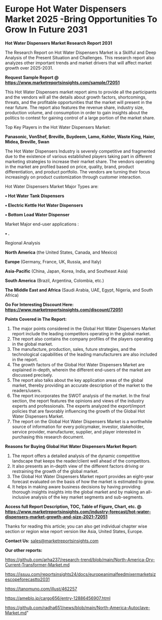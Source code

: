 # Europe Hot Water Dispensers Market 2025 -Bring Opportunities To Grow In Future 2031

<strong>Hot Water Dispensers Market Research Report 2031</strong>

The Research Report on Hot Water Dispensers Market is a Skillful and Deep Analysis of the Present Situation and Challenges. This research report also analyzes other important trends and market drivers that will affect market growth over 2025-2031.

<strong>Request Sample Report @ <a href=https://www.marketreportsinsights.com/sample/72051>https://www.marketreportsinsights.com/sample/72051</a></strong>

This Hot Water Dispensers market report aims to provide all the participants and the vendors will all the details about growth factors, shortcomings, threats, and the profitable opportunities that the market will present in the near future. The report also features the revenue share, industry size, production volume, and consumption in order to gain insights about the politics to contest for gaining control of a large portion of the market share.

Top Key Players in the Hot Water Dispensers Market:

<strong>Panasonic, VonShef, Breville, Buydeem, Lamo, Kohler, Waste King, Haier, Midea, Breville, Swan</strong>

The Hot Water Dispensers Industry is severely competitive and fragmented due to the existence of various established players taking part in different marketing strategies to increase their market share. The vendors operating in the market are profiled based on price, quality, brand, product differentiation, and product portfolio. The vendors are turning their focus increasingly on product customization through customer interaction.

Hot Water Dispensers Market Major Types are:

<strong>• Hot Water Tank Dispensers

• Electric Kettle Hot Water Dispensers

• Bottom Load Water Dispenser</strong>

Market Major end-user applications :

<strong>• .</strong>

Regional Analysis

</u><strong><b>North America</b></strong> (the United States, Canada, and Mexico)

<strong><b>Europe </b></strong>(Germany, France, UK, Russia, and Italy)

<strong><b>Asia-Pacific</b></strong> (China, Japan, Korea, India, and Southeast Asia)

<strong><b>South America</b></strong> (Brazil, Argentina, Colombia, etc.)

<strong><b>The Middle East and Africa</b></strong> (Saudi Arabia, UAE, Egypt, Nigeria, and South Africa)

<strong>Go For Interesting Discount Here: <a href=https://www.marketreportsinsights.com/discount/72051>https://www.marketreportsinsights.com/discount/72051</a></strong>

<strong>Points Covered in The Report:</strong>
<ol>
  <li>The major points considered in the Global Hot Water Dispensers Market report include the leading competitors operating in the global market.</li>
  <li>The report also contains the company profiles of the players operating in the global market.</li>
  <li>The manufacture, production, sales, future strategies, and the technological capabilities of the leading manufacturers are also included in the report.</li>
  <li>The growth factors of the Global Hot Water Dispensers Market are explained in-depth, wherein the different end-users of the market are discussed precisely.</li>
  <li>The report also talks about the key application areas of the global market, thereby providing an accurate description of the market to the readers/users.</li>
  <li>The report incorporates the SWOT analysis of the market. In the final section, the report features the opinions and views of the industry experts and professionals. The experts analyzed the export/import policies that are favorably influencing the growth of the Global Hot Water Dispensers Market.</li>
  <li>The report on the Global Hot Water Dispensers Market is a worthwhile source of information for every policymaker, investor, stakeholder, service provider, manufacturer, supplier, and player interested in purchasing this research document.</li>
</ol>
<strong>Reasons for Buying Global Hot Water Dispensers Market Report:</strong>

<ol>
  <li>The report offers a detailed analysis of the dynamic competitive landscape that keeps the reader/client well ahead of the competitors.</li>
  <li>It also presents an in-depth view of the different factors driving or restraining the growth of the global market.</li>
  <li>The Global Hot Water Dispensers Market report provides an eight-year forecast evaluated on the basis of how the market is estimated to grow.</li>
  <li>It helps in making aware business decisions by having providing thorough insights insights into the global market and by making an all-inclusive analysis of the key market segments and sub-segments.</li>
</ol>
<strong>Access full Report Description, TOC, Table of Figure, Chart, etc. @ <a href=https://www.marketreportsinsights.com/industry-forecast/hot-water-dispensers-market-growth-and-size-2021-72051>https://www.marketreportsinsights.com/industry-forecast/hot-water-dispensers-market-growth-and-size-2021-72051</a></strong>


Thanks for reading this article; you can also get individual chapter wise section or region wise report version like Asia, United States, Europe.

<strong>Contact Us:</strong>
sales@marketreportsinsights.com

<strong>Our other reports:</strong>

<a href=https://github.com/arha237/research-trend/blob/main/North-America-Dry-Current-Transformer-Market.md>https://github.com/arha237/research-trend/blob/main/North-America-Dry-Current-Transformer-Market.md</a>

<a href=https://issuu.com/reportsinsights24/docs/europeanimalfeedmixermarketsizescopeforecastto2031>https://issuu.com/reportsinsights24/docs/europeanimalfeedmixermarketsizescopeforecastto2031</a>

<a href=https://tanomuno.com/illust/462257>https://tanomuno.com/illust/462257</a>

<a href=https://ameblo.jp/cargo656/entry-12886456907.html>https://ameblo.jp/cargo656/entry-12886456907.html</a>

<a href=https://github.com/radha651/news/blob/main/North-America-Autoclave-Market.md>https://github.com/radha651/news/blob/main/North-America-Autoclave-Market.md</a>"
